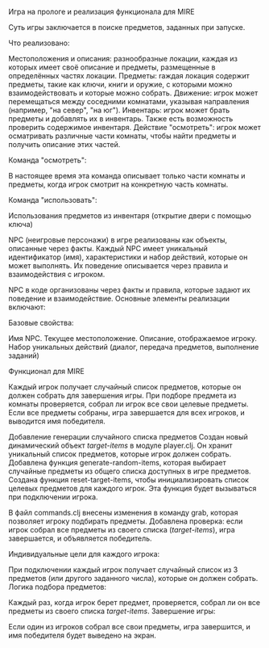 Игра на прологе и реализация функционала для MIRE

Суть игры заключается в поиске предметов, заданных при запуске.

Что реализовано:

Местоположения и описания: разнообразные локации, каждая из которых имеет своё описание и предметы, размещенные в определённых частях локации.
Предметы: rаждая локация содержит предметы, такие как ключи, книги и оружие, с которыми можно взаимодействовать и которые можно собрать.
Движение: игрок может перемещаться между соседними комнатами, указывая направления (например, "на север", "на юг").
Инвентарь: игрок может брать предметы и добавлять их в инвентарь. Также есть возможность проверить содержимое инвентаря.
Действие "осмотреть": игрок может осматривать различные части комнаты, чтобы найти предметы и получить описание этих частей.


Команда "осмотреть":

В настоящее время эта команда описывает только части комнаты и предметы, 
когда игрок смотрит на конкретную часть комнаты. 

Команда "использовать":

Использования предметов 
из инвентаря (открытие двери с помощью ключа)

NPC (неигровые персонажи) в игре реализованы как объекты, описанные через факты. Каждый NPC имеет уникальный идентификатор (имя), характеристики и набор действий, которые он может выполнять. Их поведение описывается через правила и взаимодействия с игроком.

NPC в коде организованы через факты и правила, которые задают их поведение и взаимодействие. Основные элементы реализации включают:

Базовые свойства:

Имя NPC.
Текущее местоположение.
Описание, отображаемое игроку.
Набор уникальных действий (диалог, передача предметов, выполнение заданий)

Функционал для MIRE

Каждый игрок получает случайный список предметов, которые он должен собрать для завершения игры.
При подборе предмета из комнаты проверяется, собрал ли игрок все свои целевые предметы.
Если все предметы собраны, игра завершается для всех игроков, и выводится имя победителя.

Добавление генерации случайного списка предметов
Создан новый динамический объект *target-items* в модуле player.clj. Он хранит уникальный список предметов, которые игрок должен собрать.
Добавлена функция generate-random-items, которая выбирает случайные предметы из общего списка доступных в игре предметов.
Создана функция reset-target-items, чтобы инициализировать список целевых предметов для каждого игрок. Эта функция будет вызываться при подключении игрока.

В файл commands.clj внесены изменения в команду grab, которая позволяет игроку подбирать предметы.
Добавлена проверка: если игрок собрал все предметы из своего списка (*target-items*), игра завершается, и объявляется победитель.

Индивидуальные цели для каждого игрока:

При подключении каждый игрок получает случайный список из 3 предметов (или другого заданного числа), которые он должен собрать.
Логика подбора предметов:

Каждый раз, когда игрок берет предмет, проверяется, собрал ли он все предметы из своего списка *target-items*.
Завершение игры:

Если один из игроков собрал все свои предметы, игра завершится, и имя победителя будет выведено на экран.
